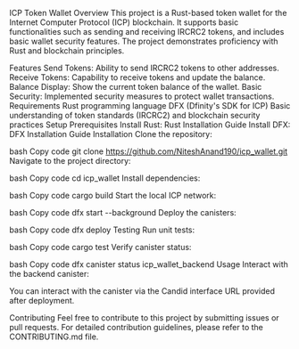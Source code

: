 ICP Token Wallet
Overview
This project is a Rust-based token wallet for the Internet Computer Protocol (ICP) blockchain. It supports basic functionalities such as sending and receiving IRCRC2 tokens, and includes basic wallet security features. The project demonstrates proficiency with Rust and blockchain principles.

Features
Send Tokens: Ability to send IRCRC2 tokens to other addresses.
Receive Tokens: Capability to receive tokens and update the balance.
Balance Display: Show the current token balance of the wallet.
Basic Security: Implemented security measures to protect wallet transactions.
Requirements
Rust programming language
DFX (Dfinity's SDK for ICP)
Basic understanding of token standards (IRCRC2) and blockchain security practices
Setup
Prerequisites
Install Rust: Rust Installation Guide
Install DFX: DFX Installation Guide
Installation
Clone the repository:

bash
Copy code
git clone https://github.com/NiteshAnand190/icp_wallet.git
Navigate to the project directory:

bash
Copy code
cd icp_wallet
Install dependencies:

bash
Copy code
cargo build
Start the local ICP network:

bash
Copy code
dfx start --background
Deploy the canisters:

bash
Copy code
dfx deploy
Testing
Run unit tests:

bash
Copy code
cargo test
Verify canister status:

bash
Copy code
dfx canister status icp_wallet_backend
Usage
Interact with the backend canister:

You can interact with the canister via the Candid interface URL provided after deployment.

Contributing
Feel free to contribute to this project by submitting issues or pull requests. For detailed contribution guidelines, please refer to the CONTRIBUTING.md file.
